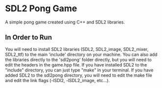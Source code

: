 # SDL2 Pong Game
A simple pong game created using C++ and SDL2 libraries. 

## In Order to Run
You will need to install SDL2 libraries (SDL2, SDL2_image, SDL2_mixer, SDL2_ttf) to the main 'include' directory on your machine. You can also add the libraries directly to the 'sdl2pong' folder directly, but you will need to edit the headers in the game.hpp file. If you have installed SDL2 to the "include" directory, you can just type "make" in your terminal. If you have added SDL2 to the sdl2pong directory, you will need to edit the make file and edit the link flags (-lSDl2, -lSDL2_image, etc...).
